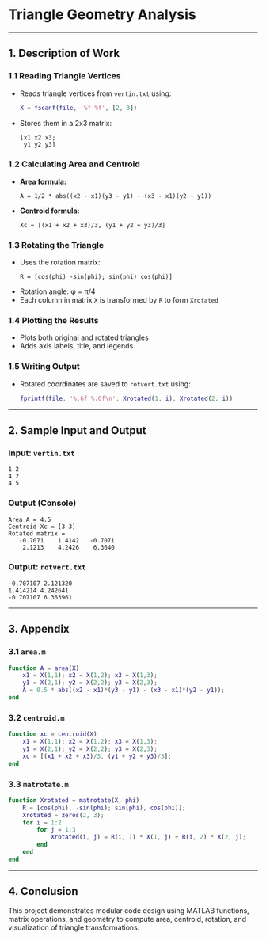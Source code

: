 #  Triangle Geometry Analysis

---

## 1. Description of Work

### 1.1 Reading Triangle Vertices

- Reads triangle vertices from `vertin.txt` using:
  ```matlab
  X = fscanf(file, '%f %f', [2, 3])
  ```
- Stores them in a 2x3 matrix:
  ```
  [x1 x2 x3;
   y1 y2 y3]
  ```

### 1.2 Calculating Area and Centroid

- **Area formula:**
  ```
  A = 1/2 * abs((x2 - x1)(y3 - y1) - (x3 - x1)(y2 - y1))
  ```
- **Centroid formula:**
  ```
  Xc = [(x1 + x2 + x3)/3, (y1 + y2 + y3)/3]
  ```

### 1.3 Rotating the Triangle

- Uses the rotation matrix:
  ```
  R = [cos(phi) -sin(phi); sin(phi) cos(phi)]
  ```
- Rotation angle: φ = π/4
- Each column in matrix `X` is transformed by `R` to form `Xrotated`

### 1.4 Plotting the Results

- Plots both original and rotated triangles
- Adds axis labels, title, and legends

### 1.5 Writing Output

- Rotated coordinates are saved to `rotvert.txt` using:
  ```matlab
  fprintf(file, '%.6f %.6f\n', Xrotated(1, i), Xrotated(2, i))
  ```

---

## 2. Sample Input and Output

### Input: `vertin.txt`
```
1 2
4 2
4 5
```

### Output (Console)
```
Area A = 4.5
Centroid Xc = [3 3]
Rotated matrix =
   -0.7071    1.4142   -0.7071
    2.1213    4.2426    6.3640
```

### Output: `rotvert.txt`
```
-0.707107 2.121320
1.414214 4.242641
-0.707107 6.363961
```

---

## 3. Appendix

### 3.1 `area.m`
```matlab
function A = area(X)
    x1 = X(1,1); x2 = X(1,2); x3 = X(1,3);
    y1 = X(2,1); y2 = X(2,2); y3 = X(2,3);
    A = 0.5 * abs((x2 - x1)*(y3 - y1) - (x3 - x1)*(y2 - y1));
end
```

### 3.2 `centroid.m`
```matlab
function xc = centroid(X)
    x1 = X(1,1); x2 = X(1,2); x3 = X(1,3);
    y1 = X(2,1); y2 = X(2,2); y3 = X(2,3);
    xc = [(x1 + x2 + x3)/3, (y1 + y2 + y3)/3];
end
```

### 3.3 `matrotate.m`
```matlab
function Xrotated = matrotate(X, phi)
    R = [cos(phi), -sin(phi); sin(phi), cos(phi)];
    Xrotated = zeros(2, 3);
    for i = 1:2
        for j = 1:3
            Xrotated(i, j) = R(i, 1) * X(1, j) + R(i, 2) * X(2, j);
        end
    end
end
```

---

## 4. Conclusion

This project demonstrates modular code design using MATLAB functions, matrix operations, and geometry to compute area, centroid, rotation, and visualization of triangle transformations.

